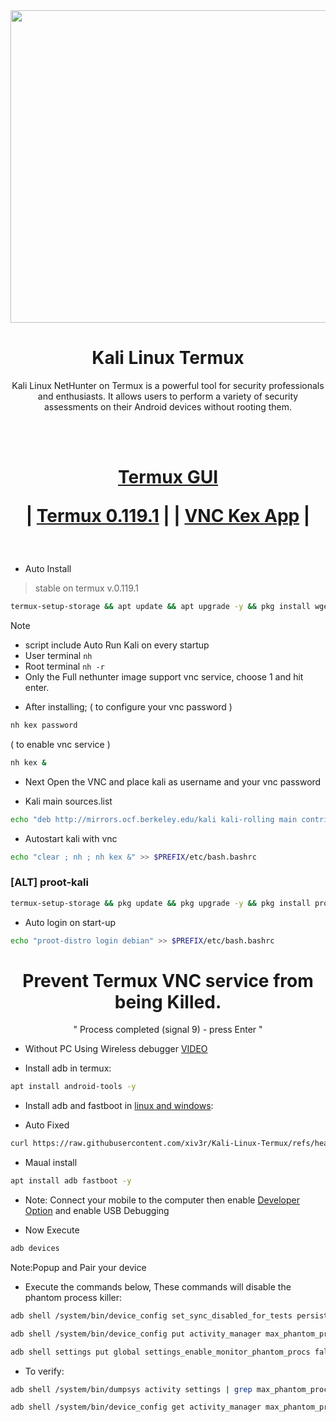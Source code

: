 <img width="1100" height="500" src="https://github.com/xiv3r/Kali-Linux-Termux/blob/main/images.jpeg">

# <h1 align="center"> Kali Linux Termux </h1>
 
<p align="center">Kali Linux NetHunter on Termux is a powerful tool for security professionals and enthusiasts. It allows users to perform a variety of security assessments on their Android devices without rooting them.</p>

<br></br>

<h1 align="center">
  
   [Termux GUI](https://wiki.termux.com/wiki/Graphical_Environment)
   
| [Termux 0.119.1](https://objects.githubusercontent.com/github-production-release-asset-2e65be/672795302/c3bf54c6-4730-45f0-b9bd-310edb5d9558?X-Amz-Algorithm=AWS4-HMAC-SHA256&X-Amz-Credential=releaseassetproduction%2F20241113%2Fus-east-1%2Fs3%2Faws4_request&X-Amz-Date=20241113T072447Z&X-Amz-Expires=300&X-Amz-Signature=ba650d6fb12a1fe2dd109d954032720d5402b1d406de689aa6140325a423a2a9&X-Amz-SignedHeaders=host&response-content-disposition=attachment%3B%20filename%3DTermux_v0.119.1.apk&response-content-type=application%2Fvnd.android.package-archive) 
|
| [VNC Kex App](https://store.nethunter.com/repo/com.offsec.nethunter.kex_11525001.apk)
|
</h1>

<br>

- Auto Install
> stable on termux v.0.119.1
```sh
termux-setup-storage && apt update && apt upgrade -y && pkg install wget -y && wget -qO- https://raw.githubusercontent.com/xiv3r/Kali-Linux-Termux/refs/heads/main/install.sh | sh && sh install-nethunter-termux
```
> [!Note]
> - script include Auto Run Kali on every startup
> - User terminal `nh`
> - Root terminal `nh -r`
> - Only the Full nethunter image support vnc service, choose 1 and hit enter.

- After installing;
( to configure your vnc password )
```sh
nh kex password 
```        
( to enable vnc service )
```sh
nh kex &
```
- Next Open the VNC and place kali as username and your vnc password 

- Kali main sources.list
```sh
echo "deb http://mirrors.ocf.berkeley.edu/kali kali-rolling main contrib non-free non-free-firmware" | sudo tee /etc/apt/sources.list
```
 - Autostart kali with vnc
```sh
echo "clear ; nh ; nh kex &" >> $PREFIX/etc/bash.bashrc
```
### [ALT] proot-kali
```sh
termux-setup-storage && pkg update && pkg upgrade -y && pkg install proot-distro wget -y && proot-distro install debian && proot-distro login debian && wget -qO- https://raw.githubusercontent.com/xiv3r/Kali-Linux-Termux/refs/heads/main/proot-kali.sh | sh
```
- Auto login on start-up
```sh
echo "proot-distro login debian" >> $PREFIX/etc/bash.bashrc
```
     
 ### <h1 align="center">Prevent Termux VNC service from being Killed.</h1> 
 <p align="center"> " Process completed (signal 9) - press Enter " </p>

- Without PC Using Wireless debugger [VIDEO](https://www.youtube.com/watch?v=vK1Jx9ydi5c)

- Install adb in termux:
```sh
apt install android-tools -y
```
- Install adb and fastboot in [linux and windows](https://developer.android.com/tools/adb#:~:text=To%20use%20adb%20with%20a,connect%20your%20device%20with%20USB.):

- Auto Fixed
```sh
curl https://raw.githubusercontent.com/xiv3r/Kali-Linux-Termux/refs/heads/main/adb.sh | sudo sh
```
- Maual install 
```sh
apt install adb fastboot -y
```
- Note: Connect your mobile to the computer then enable [Developer Option](https://www.digitaltrends.com/mobile/how-to-get-developer-options-on-android/) and enable USB Debugging
  
- Now Execute
```sh
adb devices
```
Note:Popup and Pair your device  
- Execute the commands below, These commands will disable the phantom process killer:
```sh
adb shell /system/bin/device_config set_sync_disabled_for_tests persistent

adb shell /system/bin/device_config put activity_manager max_phantom_processes 2147483647

adb shell settings put global settings_enable_monitor_phantom_procs false
```
- To verify:
```sh
adb shell /system/bin/dumpsys activity settings | grep max_phantom_processes

adb shell /system/bin/device_config get activity_manager max_phantom_processes
```

